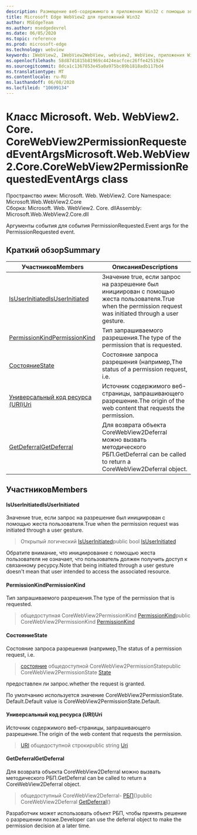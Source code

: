 ```yaml
---
description: Размещение веб-содержимого в приложении Win32 с помощью элемента управления Microsoft Edge WebView2
title: Microsoft Edge WebView2 для приложений Win32
author: MSEdgeTeam
ms.author: msedgedevrel
ms.date: 06/05/2020
ms.topic: reference
ms.prod: microsoft-edge
ms.technology: webview
keywords: IWebView2, IWebView2WebView, webview2, WebView, приложения Win32, Win32, EDGE, ICoreWebView2, ICoreWebView2Controller, элемент управления "веб-браузер", HTML Edge
ms.openlocfilehash: 58d87d1815b81969c4424eacfcec26ffe425192e
ms.sourcegitcommit: 8dca1c1367853e45a0a975bc89b1818adb117bd4
ms.translationtype: MT
ms.contentlocale: ru-RU
ms.lasthandoff: 06/08/2020
ms.locfileid: "10699134"
---
```

# <span data-ttu-id="5dd52-104">Класс Microsoft. Web. WebView2. Core. CoreWebView2PermissionRequestedEventArgs</span><span class="sxs-lookup"><span data-stu-id="5dd52-104">Microsoft.Web.WebView2.Core.CoreWebView2PermissionRequestedEventArgs class</span></span> 

<span data-ttu-id="5dd52-105">Пространство имен: Microsoft. Web. WebView2. Core </span><span class="sxs-lookup"><span data-stu-id="5dd52-105">Namespace: Microsoft.Web.WebView2.Core</span></span>\
<span data-ttu-id="5dd52-106">Сборка: Microsoft. Web. WebView2. Core. dll</span><span class="sxs-lookup"><span data-stu-id="5dd52-106">Assembly: Microsoft.Web.WebView2.Core.dll</span></span>

<span data-ttu-id="5dd52-107">Аргументы события для события PermissionRequested.</span><span class="sxs-lookup"><span data-stu-id="5dd52-107">Event args for the PermissionRequested event.</span></span>

## <span data-ttu-id="5dd52-108">Краткий обзор</span><span class="sxs-lookup"><span data-stu-id="5dd52-108">Summary</span></span>

 <span data-ttu-id="5dd52-109">Участников</span><span class="sxs-lookup"><span data-stu-id="5dd52-109">Members</span></span>                        | <span data-ttu-id="5dd52-110">Описания</span><span class="sxs-lookup"><span data-stu-id="5dd52-110">Descriptions</span></span>
--------------------------------|---------------------------------------------
[<span data-ttu-id="5dd52-111">IsUserInitiated</span><span class="sxs-lookup"><span data-stu-id="5dd52-111">IsUserInitiated</span></span>](#isuserinitiated) | <span data-ttu-id="5dd52-112">Значение true, если запрос на разрешение был инициирован с помощью жеста пользователя.</span><span class="sxs-lookup"><span data-stu-id="5dd52-112">True when the permission request was initiated through a user gesture.</span></span>
[<span data-ttu-id="5dd52-113">PermissionKind</span><span class="sxs-lookup"><span data-stu-id="5dd52-113">PermissionKind</span></span>](#permissionkind) | <span data-ttu-id="5dd52-114">Тип запрашиваемого разрешения.</span><span class="sxs-lookup"><span data-stu-id="5dd52-114">The type of the permission that is requested.</span></span>
[<span data-ttu-id="5dd52-115">Состояние</span><span class="sxs-lookup"><span data-stu-id="5dd52-115">State</span></span>](#state) | <span data-ttu-id="5dd52-116">Состояние запроса разрешения (например,</span><span class="sxs-lookup"><span data-stu-id="5dd52-116">The status of a permission request, i.e.</span></span>
[<span data-ttu-id="5dd52-117">Универсальный код ресурса (URI)</span><span class="sxs-lookup"><span data-stu-id="5dd52-117">Uri</span></span>](#uri) | <span data-ttu-id="5dd52-118">Источник содержимого веб-страницы, запрашивающего разрешение.</span><span class="sxs-lookup"><span data-stu-id="5dd52-118">The origin of the web content that requests the permission.</span></span>
[<span data-ttu-id="5dd52-119">GetDeferral</span><span class="sxs-lookup"><span data-stu-id="5dd52-119">GetDeferral</span></span>](#getdeferral) | <span data-ttu-id="5dd52-120">Для возврата объекта CoreWebView2Deferral можно вызвать методического РБП.</span><span class="sxs-lookup"><span data-stu-id="5dd52-120">GetDeferral can be called to return a CoreWebView2Deferral object.</span></span>

## <span data-ttu-id="5dd52-121">Участников</span><span class="sxs-lookup"><span data-stu-id="5dd52-121">Members</span></span>

#### <span data-ttu-id="5dd52-122">IsUserInitiated</span><span class="sxs-lookup"><span data-stu-id="5dd52-122">IsUserInitiated</span></span> 

<span data-ttu-id="5dd52-123">Значение true, если запрос на разрешение был инициирован с помощью жеста пользователя.</span><span class="sxs-lookup"><span data-stu-id="5dd52-123">True when the permission request was initiated through a user gesture.</span></span>

> <span data-ttu-id="5dd52-124">Открытый логический [IsUserInitiated](#isuserinitiated)</span><span class="sxs-lookup"><span data-stu-id="5dd52-124">public bool [IsUserInitiated](#isuserinitiated)</span></span>

<span data-ttu-id="5dd52-125">Обратите внимание, что инициирование с помощью жеста пользователя не означает, что пользователь должен получить доступ к связанному ресурсу.</span><span class="sxs-lookup"><span data-stu-id="5dd52-125">Note that being initiated through a user gesture doesn't mean that user intended to access the associated resource.</span></span>

#### <span data-ttu-id="5dd52-126">PermissionKind</span><span class="sxs-lookup"><span data-stu-id="5dd52-126">PermissionKind</span></span> 

<span data-ttu-id="5dd52-127">Тип запрашиваемого разрешения.</span><span class="sxs-lookup"><span data-stu-id="5dd52-127">The type of the permission that is requested.</span></span>

> <span data-ttu-id="5dd52-128">общедоступная CoreWebView2PermissionKind [PermissionKind](#permissionkind)</span><span class="sxs-lookup"><span data-stu-id="5dd52-128">public CoreWebView2PermissionKind [PermissionKind](#permissionkind)</span></span>

#### <span data-ttu-id="5dd52-129">Состояние</span><span class="sxs-lookup"><span data-stu-id="5dd52-129">State</span></span> 

<span data-ttu-id="5dd52-130">Состояние запроса разрешения (например,</span><span class="sxs-lookup"><span data-stu-id="5dd52-130">The status of a permission request, i.e.</span></span>

> <span data-ttu-id="5dd52-131">[состояние](#state) общедоступной CoreWebView2PermissionState</span><span class="sxs-lookup"><span data-stu-id="5dd52-131">public CoreWebView2PermissionState [State](#state)</span></span>

<span data-ttu-id="5dd52-132">предоставлен ли запрос.</span><span class="sxs-lookup"><span data-stu-id="5dd52-132">whether the request is granted.</span></span>

<span data-ttu-id="5dd52-133">По умолчанию используется значение CoreWebView2PermissionState. Default.</span><span class="sxs-lookup"><span data-stu-id="5dd52-133">Default value is CoreWebView2PermissionState.Default.</span></span>

#### <span data-ttu-id="5dd52-134">Универсальный код ресурса (URI)</span><span class="sxs-lookup"><span data-stu-id="5dd52-134">Uri</span></span> 

<span data-ttu-id="5dd52-135">Источник содержимого веб-страницы, запрашивающего разрешение.</span><span class="sxs-lookup"><span data-stu-id="5dd52-135">The origin of the web content that requests the permission.</span></span>

> <span data-ttu-id="5dd52-136">[URI](#uri) общедоступной строки</span><span class="sxs-lookup"><span data-stu-id="5dd52-136">public string [Uri](#uri)</span></span>

#### <span data-ttu-id="5dd52-137">GetDeferral</span><span class="sxs-lookup"><span data-stu-id="5dd52-137">GetDeferral</span></span> 

<span data-ttu-id="5dd52-138">Для возврата объекта CoreWebView2Deferral можно вызвать методического РБП.</span><span class="sxs-lookup"><span data-stu-id="5dd52-138">GetDeferral can be called to return a CoreWebView2Deferral object.</span></span>

> <span data-ttu-id="5dd52-139">общедоступный CoreWebView2Deferral- [РБП](#getdeferral)()</span><span class="sxs-lookup"><span data-stu-id="5dd52-139">public CoreWebView2Deferral [GetDeferral](#getdeferral)()</span></span>

<span data-ttu-id="5dd52-140">Разработчик может использовать объект РБП, чтобы принять решение о разрешении позже.</span><span class="sxs-lookup"><span data-stu-id="5dd52-140">Developer can use the deferral object to make the permission decision at a later time.</span></span>

